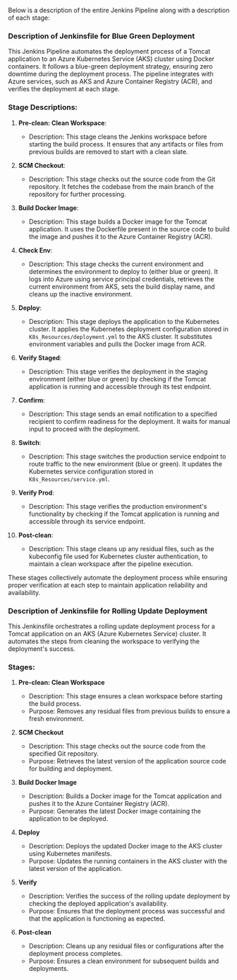 Below is a description of the entire Jenkins Pipeline along with a description of each stage:

### Description of Jenkinsfile for Blue Green Deployment

This Jenkins Pipeline automates the deployment process of a Tomcat application to an Azure Kubernetes Service (AKS) cluster using Docker containers. It follows a blue-green deployment strategy, ensuring zero downtime during the deployment process. The pipeline integrates with Azure services, such as AKS and Azure Container Registry (ACR), and verifies the deployment at each stage.

### Stage Descriptions:

1. **Pre-clean: Clean Workspace**:
   - Description: This stage cleans the Jenkins workspace before starting the build process. It ensures that any artifacts or files from previous builds are removed to start with a clean slate.
   
2. **SCM Checkout**:
   - Description: This stage checks out the source code from the Git repository. It fetches the codebase from the main branch of the repository for further processing.
   
3. **Build Docker Image**:
   - Description: This stage builds a Docker image for the Tomcat application. It uses the Dockerfile present in the source code to build the image and pushes it to the Azure Container Registry (ACR).
   
4. **Check Env**:
   - Description: This stage checks the current environment and determines the environment to deploy to (either blue or green). It logs into Azure using service principal credentials, retrieves the current environment from AKS, sets the build display name, and cleans up the inactive environment.
   
5. **Deploy**:
   - Description: This stage deploys the application to the Kubernetes cluster. It applies the Kubernetes deployment configuration stored in `K8s_Resources/deployment.yml` to the AKS cluster. It substitutes environment variables and pulls the Docker image from ACR.
   
6. **Verify Staged**:
   - Description: This stage verifies the deployment in the staging environment (either blue or green) by checking if the Tomcat application is running and accessible through its test endpoint.
   
7. **Confirm**:
   - Description: This stage sends an email notification to a specified recipient to confirm readiness for the deployment. It waits for manual input to proceed with the deployment.
   
8. **Switch**:
   - Description: This stage switches the production service endpoint to route traffic to the new environment (blue or green). It updates the Kubernetes service configuration stored in `K8s_Resources/service.yml`.
   
9. **Verify Prod**:
   - Description: This stage verifies the production environment's functionality by checking if the Tomcat application is running and accessible through its service endpoint.
   
10. **Post-clean**:
    - Description: This stage cleans up any residual files, such as the kubeconfig file used for Kubernetes cluster authentication, to maintain a clean workspace after the pipeline execution.

These stages collectively automate the deployment process while ensuring proper verification at each step to maintain application reliability and availability.


### Description of Jenkinsfile for Rolling Update Deployment

This Jenkinsfile orchestrates a rolling update deployment process for a Tomcat application on an AKS (Azure Kubernetes Service) cluster. It automates the steps from cleaning the workspace to verifying the deployment's success.

### Stages:

1. **Pre-clean: Clean Workspace**
   - Description: This stage ensures a clean workspace before starting the build process.
   - Purpose: Removes any residual files from previous builds to ensure a fresh environment.

2. **SCM Checkout**
   - Description: This stage checks out the source code from the specified Git repository.
   - Purpose: Retrieves the latest version of the application source code for building and deployment.

3. **Build Docker Image**
   - Description: Builds a Docker image for the Tomcat application and pushes it to the Azure Container Registry (ACR).
   - Purpose: Generates the latest Docker image containing the application to be deployed.

4. **Deploy**
   - Description: Deploys the updated Docker image to the AKS cluster using Kubernetes manifests.
   - Purpose: Updates the running containers in the AKS cluster with the latest version of the application.

5. **Verify**
   - Description: Verifies the success of the rolling update deployment by checking the deployed application's availability.
   - Purpose: Ensures that the deployment process was successful and that the application is functioning as expected.

6. **Post-clean**
   - Description: Cleans up any residual files or configurations after the deployment process completes.
   - Purpose: Ensures a clean environment for subsequent builds and deployments.

